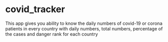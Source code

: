 # covid_tracker
This app gives you ability to know the daily numbers of covid-19 or corona patients in every country with daily numbers, total numbers, percentage of the cases and danger rank for each country  
